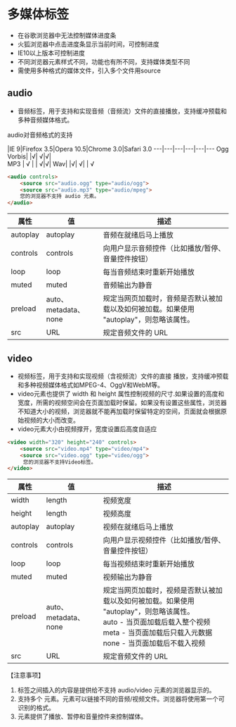 # 多媒体标签
- 在谷歌浏览器中无法控制媒体进度条
- 火狐浏览器中点击进度条显示当前时间，可控制进度
- IE10以上版本可控制进度
- 不同浏览器元素样式不同，功能也有所不同，支持媒体类型不同
- 需使用多种格式的媒体文件，引入多个文件用source

## audio
- 音频标签，用于支持和实现音频（音频流）文件的直接播放，支持缓冲预载和多种音频媒体格式。

audio对音频格式的支持

|IE 9|Firefox 3.5|Opera 10.5|Chrome 3.0|Safari 3.0
 ---|---|---|---|---|---
Ogg Vorbis| |√|	√|√| 	 
MP3 |	√	| |	√|√|
Wav|	|√|	√|	|	√

```html
<audio controls>
    <source src="audio.ogg" type="audio/ogg">
    <source src="audio.mp3" type="audio/mpeg">
    您的浏览器不支持 audio 元素。
</audio>
```

属性 | 值 | 描述
---|---|---
autoplay | autoplay | 音频在就绪后马上播放
controls | controls | 向用户显示音频控件（比如播放/暂停、音量控件按钮）
loop | loop | 每当音频结束时重新开始播放
muted | muted | 音频输出为静音
preload | auto、metadata、none | 规定当网页加载时，音频是否默认被加载以及如何被加载。如果使用 "autoplay"，则忽略该属性。
src | URL | 规定音频文件的 URL

## video   
- 视频标签，用于支持和实现视频（含视频流）文件的直接 播放，支持缓冲预载和多种视频媒体格式如MPEG-4、OggV和WebM等。
- video元素也提供了 width 和 height 属性控制视频的尺寸.如果设置的高度和宽度，所需的视频空间会在页面加载时保留。如果没有设置这些属性，浏览器不知道大小的视频，浏览器就不能再加载时保留特定的空间，页面就会根据原始视频的大小而改变。
- video元素大小由视频撑开，宽度设置后高度自适应

```html
<video width="320" height="240" controls>
    <source src="video.mp4" type="video/mp4">
    <source src="video.ogg" type="video/ogg">
     您的浏览器不支持Video标签。
</video>
```   

属性 | 值 | 描述
---|---|---
width|length|视频宽度
height|length|视频高度
autoplay | autoplay | 视频在就绪后马上播放
controls | controls | 向用户显示视频控件（比如播放/暂停、音量控件按钮）
loop | loop | 每当视频结束时重新开始播放
muted | muted | 视频输出为静音
preload | auto、metadata、none | 规定当网页加载时，视频是否默认被加载以及如何被加载。如果使用 "autoplay"，则忽略该属性。<br>auto - 当页面加载后载入整个视频<br>meta - 当页面加载后只载入元数据<br>none - 当页面加载后不载入视频
src | URL | 规定音频文件的 URL

【注意事项】
1. 标签之间插入的内容是提供给不支持 audio/video 元素的浏览器显示的。
2. 支持多个 <source> 元素。<source>元素可以链接不同的音频/视频文件。浏览器将使用第一个可识别的格式。
3. 元素提供了播放、暂停和音量控件来控制媒体。
